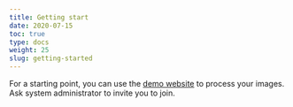 ```yaml
---
title: Getting start
date: 2020-07-15
toc: true
type: docs
weight: 25
slug: getting-started
---
```



For a starting point, you can use the [demo website](https://phenocopter.csiro.au/) to process your images. Ask system administrator to invite you to join.  
